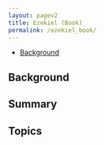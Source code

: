 ```yaml
---
layout: pagev2
title: Ezekiel (Book)
permalink: /ezekiel_book/
---
```

- [Background](#background)

## Background

## Summary

## Topics
